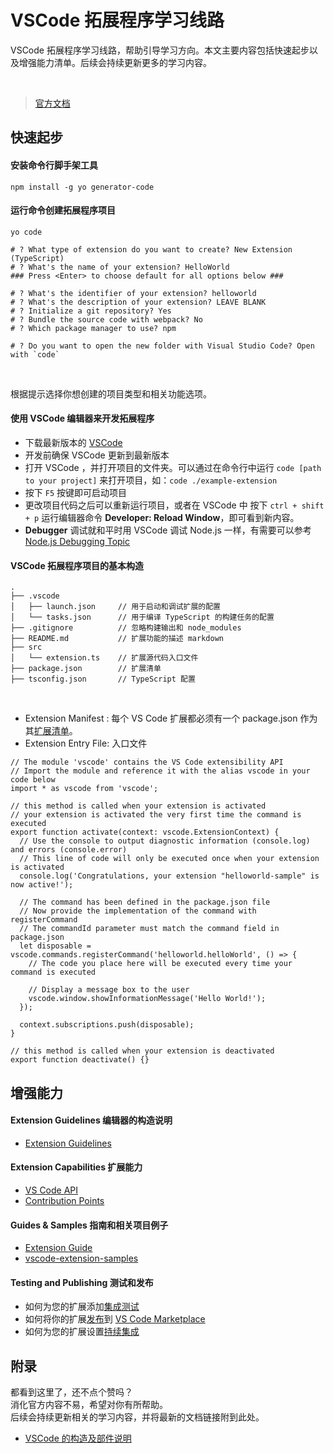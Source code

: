 # VSCode 拓展程序学习线路

VSCode 拓展程序学习线路，帮助引导学习方向。本文主要内容包括快速起步以及增强能力清单。后续会持续更新更多的学习内容。

<br>

> [官方文档](https://code.visualstudio.com/api)

## 快速起步

#### 安装命令行脚手架工具

```
npm install -g yo generator-code
```

#### 运行命令创建拓展程序项目

```
yo code

# ? What type of extension do you want to create? New Extension (TypeScript)
# ? What's the name of your extension? HelloWorld
### Press <Enter> to choose default for all options below ###

# ? What's the identifier of your extension? helloworld
# ? What's the description of your extension? LEAVE BLANK
# ? Initialize a git repository? Yes
# ? Bundle the source code with webpack? No
# ? Which package manager to use? npm

# ? Do you want to open the new folder with Visual Studio Code? Open with `code`
```

<br>

根据提示选择你想创建的项目类型和相关功能选项。

#### 使用 VSCode 编辑器来开发拓展程序

- 下载最新版本的 [VSCode](https://code.visualstudio.com/)
- 开发前确保 VSCode 更新到最新版本
- 打开 VSCode ，并打开项目的文件夹。可以通过在命令行中运行 `code [path to your project]` 来打开项目，如：`code ./example-extension`
- 按下 `F5` 按键即可启动项目
- 更改项目代码之后可以重新运行项目，或者在 VSCode 中 按下 `ctrl + shift + p` 运行编辑器命令 **Developer: Reload Window**，即可看到新内容。
- **Debugger** 调试就和平时用 VSCode 调试 Node.js 一样，有需要可以参考 [Node.js Debugging Topic](https://code.visualstudio.com/docs/nodejs/nodejs-debugging)

#### VSCode 拓展程序项目的基本构造

```
.
├── .vscode
│   ├── launch.json     // 用于启动和调试扩展的配置
│   └── tasks.json      // 用于编译 TypeScript 的构建任务的配置
├── .gitignore          // 忽略构建输出和 node_modules
├── README.md           // 扩展功能的描述 markdown
├── src
│   └── extension.ts    // 扩展源代码入口文件
├── package.json        // 扩展清单
├── tsconfig.json       // TypeScript 配置
```

<br>

- Extension Manifest : 每个 VS Code 扩展都必须有一个 package.json 作为其[扩展清单](https://code.visualstudio.com/api/references/extension-manifest)。
- Extension Entry File: 入口文件
```
// The module 'vscode' contains the VS Code extensibility API
// Import the module and reference it with the alias vscode in your code below
import * as vscode from 'vscode';

// this method is called when your extension is activated
// your extension is activated the very first time the command is executed
export function activate(context: vscode.ExtensionContext) {
  // Use the console to output diagnostic information (console.log) and errors (console.error)
  // This line of code will only be executed once when your extension is activated
  console.log('Congratulations, your extension "helloworld-sample" is now active!');

  // The command has been defined in the package.json file
  // Now provide the implementation of the command with registerCommand
  // The commandId parameter must match the command field in package.json
  let disposable = vscode.commands.registerCommand('helloworld.helloWorld', () => {
    // The code you place here will be executed every time your command is executed

    // Display a message box to the user
    vscode.window.showInformationMessage('Hello World!');
  });

  context.subscriptions.push(disposable);
}

// this method is called when your extension is deactivated
export function deactivate() {}
```

## 增强能力

#### Extension Guidelines 编辑器的构造说明

- [Extension Guidelines](https://code.visualstudio.com/api/references/extension-guidelines)

#### Extension Capabilities 扩展能力

- [VS Code API](https://code.visualstudio.com/api/references/vscode-api)
- [Contribution Points](https://code.visualstudio.com/api/references/contribution-points)

#### Guides & Samples 指南和相关项目例子

- [Extension Guide](https://code.visualstudio.com/api/extension-guides/overview)
- [vscode-extension-samples](https://github.com/microsoft/vscode-extension-samples)

#### Testing and Publishing 测试和发布

- 如何为您的扩展添加[集成测试](https://code.visualstudio.com/api/working-with-extensions/testing-extension)
- 如何将你的扩展[发布](https://code.visualstudio.com/api/working-with-extensions/publishing-extension)到 [VS Code Marketplace](https://marketplace.visualstudio.com/)
- 如何为您的扩展设置[持续集成](https://code.visualstudio.com/api/working-with-extensions/continuous-integration)

## 附录

都看到这里了，还不点个赞吗？
<br>
消化官方内容不易，希望对你有所帮助。
<br>
后续会持续更新相关的学习内容，并将最新的文档链接附到此处。

- [VSCode 的构造及部件说明](https://juejin.cn/post/7068193667369926670)